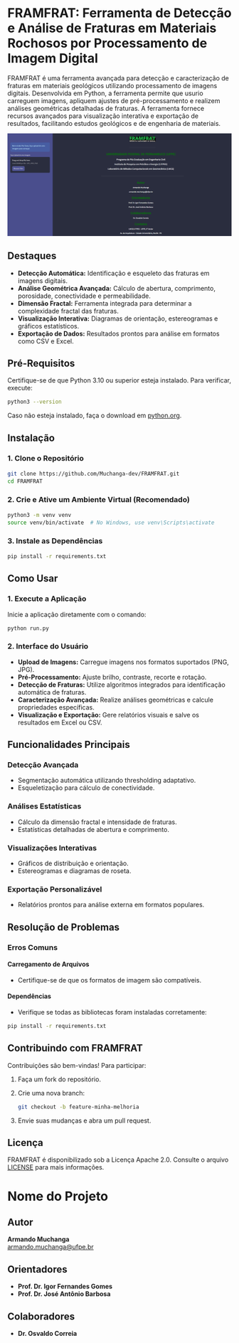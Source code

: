 # FRAMFRAT: Ferramenta de Detecção e Análise de Fraturas em Materiais Rochosos por Processamento de Imagem Digital

FRAMFRAT é uma ferramenta avançada para detecção e caracterização de fraturas em materiais geológicos utilizando processamento de imagens digitais. Desenvolvida em Python, a ferramenta permite que usurio carreguem imagens, apliquem ajustes de pré-processamento e realizem análises geométricas detalhadas de fraturas. A ferramenta fornece recursos avançados para visualização interativa e exportação de resultados, facilitando estudos geológicos e de engenharia de materiais.

![FRAMFRAT](resultado/image/apresetacao/app_homo.png)


## Destaques

- **Detecção Automática:** Identificação e esqueleto das fraturas em imagens digitais.
- **Análise Geométrica Avançada:** Cálculo de abertura, comprimento, porosidade, conectividade e permeabilidade.
- **Dimensão Fractal:** Ferramenta integrada para determinar a complexidade fractal das fraturas.
- **Visualização Interativa:** Diagramas de orientação, estereogramas e gráficos estatísticos.
- **Exportação de Dados:** Resultados prontos para análise em formatos como CSV e Excel.

## Pré-Requisitos

Certifique-se de que Python 3.10 ou superior esteja instalado. Para verificar, execute:

```bash
python3 --version
```

Caso não esteja instalado, faça o download em [python.org](https://www.python.org/).

## Instalação

### 1. Clone o Repositório

```bash
git clone https://github.com/Muchanga-dev/FRAMFRAT.git
cd FRAMFRAT
```

### 2. Crie e Ative um Ambiente Virtual (Recomendado)

```bash
python3 -m venv venv
source venv/bin/activate  # No Windows, use venv\Scripts\activate
```

### 3. Instale as Dependências

```bash
pip install -r requirements.txt
```

## Como Usar

### 1. Execute a Aplicação

Inicie a aplicação diretamente com o comando:

```bash
python run.py
```

### 2. Interface do Usuário

- **Upload de Imagens:** Carregue imagens nos formatos suportados (PNG, JPG).
- **Pré-Processamento:** Ajuste brilho, contraste, recorte e rotação.
- **Detecção de Fraturas:** Utilize algoritmos integrados para identificação automática de fraturas.
- **Caracterização Avançada:** Realize análises geométricas e calcule propriedades específicas.
- **Visualização e Exportação:** Gere relatórios visuais e salve os resultados em Excel ou CSV.

## Funcionalidades Principais

### Detecção Avançada

- Segmentação automática utilizando thresholding adaptativo.
- Esqueletização para cálculo de conectividade.

### Análises Estatísticas

- Cálculo da dimensão fractal e intensidade de fraturas.
- Estatísticas detalhadas de abertura e comprimento.

### Visualizações Interativas

- Gráficos de distribuição e orientação.
- Estereogramas e diagramas de roseta.

### Exportação Personalizável

- Relatórios prontos para análise externa em formatos populares.

## Resolução de Problemas

### Erros Comuns

#### Carregamento de Arquivos

- Certifique-se de que os formatos de imagem são compatíveis.

#### Dependências

- Verifique se todas as bibliotecas foram instaladas corretamente:

```bash
pip install -r requirements.txt
```

## Contribuindo com FRAMFRAT

Contribuições são bem-vindas! Para participar:

1. Faça um fork do repositório.
2. Crie uma nova branch:

    ```bash
    git checkout -b feature-minha-melhoria
    ```

3. Envie suas mudanças e abra um pull request.

## Licença

FRAMFRAT é disponibilizado sob a Licença Apache 2.0. Consulte o arquivo [LICENSE](LICENSE) para mais informações.

# Nome do Projeto

## Autor
**Armando Muchanga**  
[armando.muchanga@ufpe.br](mailto:armando.muchanga@ufpe.br)

## Orientadores
- **Prof. Dr. Igor Fernandes Gomes**
- **Prof. Dr. José Antônio Barbosa**

## Colaboradores
- **Dr. Osvaldo Correia**
